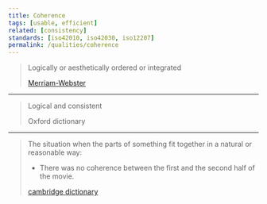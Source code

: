 ```yaml
---
title: Coherence
tags: [usable, efficient]
related: [consistency]
standards: [iso42010, iso42030, iso12207]
permalink: /qualities/coherence
---
```




>Logically or aesthetically ordered or integrated
>
>[Merriam-Webster](https://www.merriam-webster.com/dictionary/concise)

<hr class="with-no-margin"/>

>Logical and consistent
>
>Oxford dictionary

<hr class="with-no-margin"/>

>The situation when the parts of something fit together in a natural or reasonable way:
>* There was no coherence between the first and the second half of the movie.
>
>[cambridge dictionary](https://dictionary.cambridge.org/dictionary/english/coherence)
